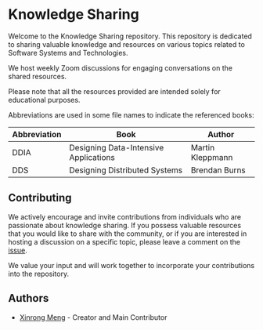 # Knowledge Sharing

Welcome to the Knowledge Sharing repository. This repository is dedicated to sharing valuable knowledge and 
resources on various topics related to Software Systems and Technologies.

We host weekly Zoom discussions for engaging conversations on the shared resources.

Please note that all the resources provided are intended solely for educational purposes.

Abbreviations are used in some file names to indicate the referenced books:

| Abbreviation | Book | Author |
|----------|----------|----------|
| DDIA | Designing Data-Intensive Applications | Martin Kleppmann |
| DDS | Designing Distributed Systems | Brendan Burns |

## Contributing

We actively encourage and invite contributions from individuals who are passionate about knowledge sharing. If you 
possess valuable resources that you would like to share with the community, or if you are interested in hosting a 
discussion on a specific topic, please leave a comment on the 
[issue](https://github.com/xinrong-meng/knowledge-sharing/issues/2).

We value your input and will work together to incorporate your contributions into the repository.

## Authors

- [Xinrong Meng](https://github.com/xinrong-meng) - Creator and Main Contributor